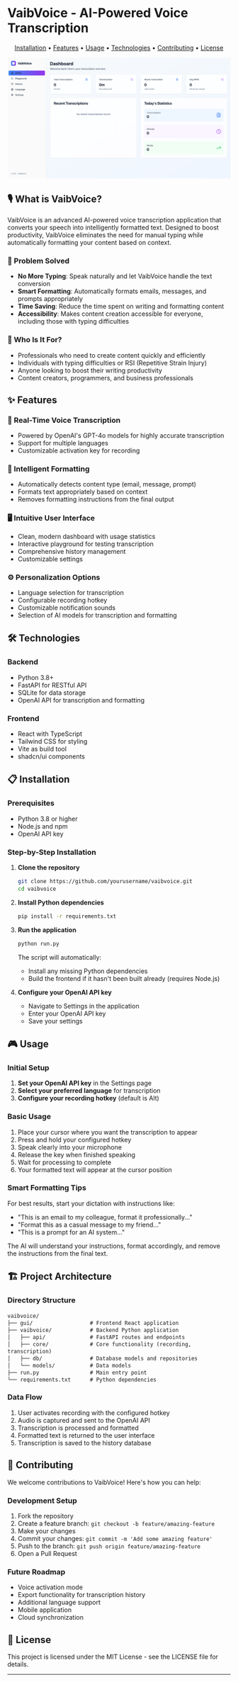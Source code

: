 # VaibVoice - AI-Powered Voice Transcription


<p align="center">
  <a href="#installation">Installation</a> •
  <a href="#features">Features</a> •
  <a href="#usage">Usage</a> •
  <a href="#technologies">Technologies</a> •
  <a href="#contributing">Contributing</a> •
  <a href="#license">License</a>
</p>

![img.png](img.png)

## 🎙️ What is VaibVoice?

VaibVoice is an advanced AI-powered voice transcription application that converts your speech into intelligently formatted text. Designed to boost productivity, VaibVoice eliminates the need for manual typing while automatically formatting your content based on context.

### 🚀 Problem Solved

- **No More Typing**: Speak naturally and let VaibVoice handle the text conversion
- **Smart Formatting**: Automatically formats emails, messages, and prompts appropriately
- **Time Saving**: Reduce the time spent on writing and formatting content
- **Accessibility**: Makes content creation accessible for everyone, including those with typing difficulties

### 👥 Who Is It For?

- Professionals who need to create content quickly and efficiently
- Individuals with typing difficulties or RSI (Repetitive Strain Injury)
- Anyone looking to boost their writing productivity
- Content creators, programmers, and business professionals

## ✨ Features

### 🎤 Real-Time Voice Transcription
- Powered by OpenAI's GPT-4o models for highly accurate transcription
- Support for multiple languages
- Customizable activation key for recording

### 🧠 Intelligent Formatting
- Automatically detects content type (email, message, prompt)
- Formats text appropriately based on context
- Removes formatting instructions from the final output

### 🖥️ Intuitive User Interface
- Clean, modern dashboard with usage statistics
- Interactive playground for testing transcription
- Comprehensive history management
- Customizable settings

### ⚙️ Personalization Options
- Language selection for transcription
- Configurable recording hotkey
- Customizable notification sounds
- Selection of AI models for transcription and formatting

## 🛠️ Technologies

### Backend
- Python 3.8+
- FastAPI for RESTful API
- SQLite for data storage
- OpenAI API for transcription and formatting

### Frontend
- React with TypeScript
- Tailwind CSS for styling
- Vite as build tool
- shadcn/ui components

## 📋 Installation

### Prerequisites
- Python 3.8 or higher
- Node.js and npm
- OpenAI API key

### Step-by-Step Installation

1. **Clone the repository**
   ```bash
   git clone https://github.com/yourusername/vaibvoice.git
   cd vaibvoice
   ```

2. **Install Python dependencies**
   ```bash
   pip install -r requirements.txt
   ```

3. **Run the application**
   ```bash
   python run.py
   ```
   The script will automatically:
   - Install any missing Python dependencies
   - Build the frontend if it hasn't been built already (requires Node.js)

4. **Configure your OpenAI API key**
   - Navigate to Settings in the application
   - Enter your OpenAI API key
   - Save your settings

## 🎮 Usage

### Initial Setup
1. **Set your OpenAI API key** in the Settings page
2. **Select your preferred language** for transcription
3. **Configure your recording hotkey** (default is Alt)

### Basic Usage
1. Place your cursor where you want the transcription to appear
2. Press and hold your configured hotkey
3. Speak clearly into your microphone
4. Release the key when finished speaking
5. Wait for processing to complete
6. Your formatted text will appear at the cursor position

### Smart Formatting Tips
For best results, start your dictation with instructions like:
- "This is an email to my colleague, format it professionally..."
- "Format this as a casual message to my friend..."
- "This is a prompt for an AI system..."

The AI will understand your instructions, format accordingly, and remove the instructions from the final text.

## 🏗️ Project Architecture

### Directory Structure
```
vaibvoice/
├── gui/                  # Frontend React application
├── vaibvoice/            # Backend Python application
│   ├── api/              # FastAPI routes and endpoints
│   ├── core/             # Core functionality (recording, transcription)
│   ├── db/               # Database models and repositories
│   └── models/           # Data models
├── run.py                # Main entry point
└── requirements.txt      # Python dependencies
```

### Data Flow
1. User activates recording with the configured hotkey
2. Audio is captured and sent to the OpenAI API
3. Transcription is processed and formatted
4. Formatted text is returned to the user interface
5. Transcription is saved to the history database

## 👥 Contributing

We welcome contributions to VaibVoice! Here's how you can help:

### Development Setup
1. Fork the repository
2. Create a feature branch: `git checkout -b feature/amazing-feature`
3. Make your changes
4. Commit your changes: `git commit -m 'Add some amazing feature'`
5. Push to the branch: `git push origin feature/amazing-feature`
6. Open a Pull Request

### Future Roadmap
- Voice activation mode
- Export functionality for transcription history
- Additional language support
- Mobile application
- Cloud synchronization

## 📄 License

This project is licensed under the MIT License - see the LICENSE file for details.


---



<!-- Keywords for SEO -->
<!-- 
Transcription voice AI, Voice-to-text conversion, AI formatting, Productivity tool,
OpenAI GPT-4, Voice assistant, Intelligent dictation, Speech recognition,
Automatic formatting, Voice productivity, AI transcription, Smart voice assistant
-->

